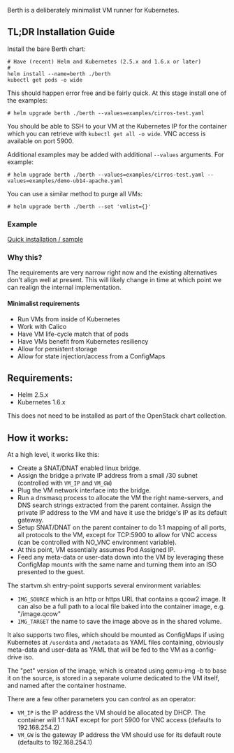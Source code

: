 Berth is a deliberately minimalist VM runner for Kubernetes.

## TL;DR Installation Guide

Install the bare Berth chart:
```
# Have (recent) Helm and Kubernetes (2.5.x and 1.6.x or later)
#
helm install --name=berth ./berth
kubectl get pods -o wide
```

This should happen error free and be fairly quick.  At this stage
install one of the examples:
```
# helm upgrade berth ./berth --values=examples/cirros-test.yaml
```

You should be able to SSH to your VM at the Kubernetes IP for the
container which you can retrieve with `kubectl get all -o wide`.  VNC
access is available on port 5900.

Additional examples may be added with additional `--values` arguments.
For example:
```
# helm upgrade berth ./berth --values=examples/cirros-test.yaml --values=examples/demo-ub14-apache.yaml
```

You can use a similar method to purge all VMs:
```
# helm upgrade berth ./berth --set 'vmlist={}'

```


<!-- https://mostsecure.pw/  -->

### Example

[Quick installation / sample](https://asciinema.org/a/4VazbwsokL3zpnGPf27eyFIfe)

### Why this?

The requirements are very narrow right now and the existing
alternatives don't align well at present.  This will likely change in
time at which point we can realign the internal implementation.

#### Minimalist requirements
* Run VMs from inside of Kubernetes
* Work with Calico
* Have VM life-cycle match that of pods
* Have VMs benefit from Kubernetes resiliency
* Allow for persistent storage
* Allow for state injection/access from a ConfigMaps

## Requirements:
* Helm 2.5.x
* Kubernetes 1.6.x

This does not need to be installed as part of the OpenStack chart
collection.

## How it works:

At a high level, it works like this:
* Create a SNAT/DNAT enabled linux bridge.
* Assign the bridge a private IP address from a small /30 subnet
  (controlled with `VM_IP` and `VM_GW`)
* Plug the VM network interface into the bridge.
* Run a dnsmasq process to allocate the VM the right name-servers, and
  DNS search strings extracted from the parent container.  Assign the
  private IP address to the VM and have it use the bridge's IP as its
  default gateway.
* Setup SNAT/DNAT on the parent container to do 1:1 mapping of all
  ports, all protocols to the VM, except for TCP:5900 to allow for VNC
  access (can be controlled with NO_VNC environment variable).
* At this point, VM essentially assumes Pod Assigned IP.
* Feed any meta-data or user-data down into the VM by leveraging these
  ConfigMap mounts with the same name and turning them into an ISO
  presented to the guest.

The startvm.sh entry-point supports several environment variables:

* `IMG_SOURCE` which is an http or https URL that contains a qcow2
  image.  It can also be a full path to a local file baked into the
  container image, e.g. "/image.qcow"
* `IMG_TARGET` the name to save the image above as in the shared
  volume.

It also supports two files, which should be mounted as ConfigMaps if
using Kubernetes at `/userdata` and `/metadata` as YAML files
containing, obviously meta-data and user-data as YAML that will be fed
to the VM as a config-drive iso.

The "pet" version of the image, which is created using qemu-img -b to
base it on the source, is stored in a separate volume dedicated to the
VM itself, and named after the container hostname.

There are a few other parameters you can control as an operator:

* `VM_IP` is the IP address the VM should be allocated by DHCP.  The
  container will 1:1 NAT except for port 5900 for VNC access (defaults
  to 192.168.254.2)
* `VM_GW` is the gateway IP address the VM should use for its default
  route (defaults to 192.168.254.1)
